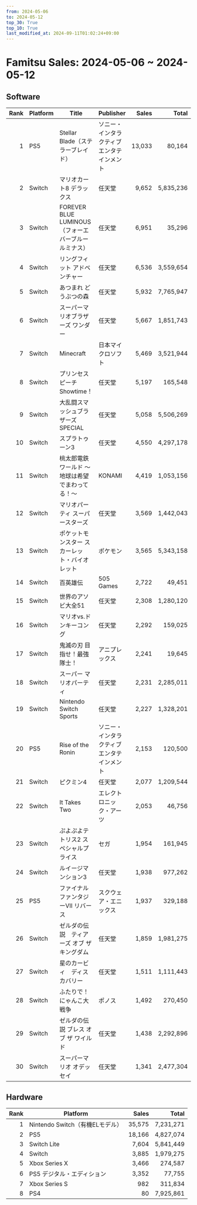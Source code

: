```yaml
---
from: 2024-05-06
to: 2024-05-12
top_30: True
top_10: True
last_modified_at: 2024-09-11T01:02:24+09:00
---
```

# Famitsu Sales: 2024-05-06 ~ 2024-05-12
## Software
| Rank | Platform | Title | Publisher | Sales | Total | Rate | New |
| -: | -- | -- | -- | -: | -: | -: | -- |
| 1 | PS5 | Stellar Blade（ステラーブレイド） | ソニー・インタラクティブエンタテインメント | 13,033 | 80,164 | 20% |  |
| 2 | Switch | マリオカート8 デラックス | 任天堂 | 9,652 | 5,835,236 | 20% |  |
| 3 | Switch | FOREVER BLUE LUMINOUS（フォーエバーブルー ルミナス） | 任天堂 | 6,951 | 35,296 | 20% |  |
| 4 | Switch | リングフィット アドベンチャー | 任天堂 | 6,536 | 3,559,654 | 20% |  |
| 5 | Switch | あつまれ どうぶつの森 | 任天堂 | 5,932 | 7,765,947 | 20% |  |
| 6 | Switch | スーパーマリオブラザーズ ワンダー | 任天堂 | 5,667 | 1,851,743 | 20% |  |
| 7 | Switch | Minecraft | 日本マイクロソフト | 5,469 | 3,521,944 | 20% |  |
| 8 | Switch | プリンセスピーチ Showtime！ | 任天堂 | 5,197 | 165,548 | 40% |  |
| 9 | Switch | 大乱闘スマッシュブラザーズ SPECIAL | 任天堂 | 5,058 | 5,506,269 | 20% |  |
| 10 | Switch | スプラトゥーン3 | 任天堂 | 4,550 | 4,297,178 | 20% |  |
| 11 | Switch | 桃太郎電鉄ワールド 〜地球は希望でまわってる！〜 | KONAMI | 4,419 | 1,053,156 | 20% |  |
| 12 | Switch | マリオパーティ スーパースターズ | 任天堂 | 3,569 | 1,442,043 | 20% |  |
| 13 | Switch | ポケットモンスター スカーレット・バイオレット | ポケモン | 3,565 | 5,343,158 | 20% |  |
| 14 | Switch | 百英雄伝 | 505 Games | 2,722 | 49,451 | 20% |  |
| 15 | Switch | 世界のアソビ大全51 | 任天堂 | 2,308 | 1,280,120 | 20% |  |
| 16 | Switch | マリオvs.ドンキーコング | 任天堂 | 2,292 | 159,025 | 20% |  |
| 17 | Switch | 鬼滅の刃 目指せ！最強隊士！ | アニプレックス | 2,241 | 19,645 | 60% |  |
| 18 | Switch | スーパー マリオパーティ | 任天堂 | 2,231 | 2,285,011 | 20% |  |
| 19 | Switch | Nintendo Switch Sports | 任天堂 | 2,227 | 1,328,201 | 20% |  |
| 20 | PS5 | Rise of the Ronin | ソニー・インタラクティブエンタテインメント | 2,153 | 120,500 | 20% |  |
| 21 | Switch | ピクミン4 | 任天堂 | 2,077 | 1,209,544 | 20% |  |
| 22 | Switch | It Takes Two | エレクトロニック・アーツ | 2,053 | 46,756 | 20% |  |
| 23 | Switch | ぷよぷよテトリス2 スペシャルプライス | セガ | 1,954 | 161,945 | 20% |  |
| 24 | Switch | ルイージマンション3 | 任天堂 | 1,938 | 977,262 | 20% |  |
| 25 | PS5 | ファイナルファンタジーVII リバース | スクウェア・エニックス | 1,937 | 329,188 | 20% |  |
| 26 | Switch | ゼルダの伝説　ティアーズ オブ ザ キングダム | 任天堂 | 1,859 | 1,981,275 | 20% |  |
| 27 | Switch | 星のカービィ　ディスカバリー | 任天堂 | 1,511 | 1,111,443 | 20% |  |
| 28 | Switch | ふたりで！にゃんこ大戦争 | ポノス | 1,492 | 270,450 | 20% |  |
| 29 | Switch | ゼルダの伝説 ブレス オブ ザ ワイルド | 任天堂 | 1,438 | 2,292,896 | 20% |  |
| 30 | Switch | スーパーマリオ オデッセイ | 任天堂 | 1,341 | 2,477,304 | 20% |  |

## Hardware
| Rank | Platform | Sales | Total |
| -: | -- | -: | -: |
| 1 | Nintendo Switch（有機ELモデル） | 35,575 | 7,231,271 |
| 2 | PS5 | 18,166 | 4,827,074 |
| 3 | Switch Lite | 7,604 | 5,841,449 |
| 4 | Switch | 3,885 | 1,979,275 |
| 5 | Xbox Series X | 3,466 | 274,587 |
| 6 | PS5 デジタル・エディション | 3,352 | 77,755 |
| 7 | Xbox Series S | 982 | 311,834 |
| 8 | PS4 | 80 | 7,925,861 |